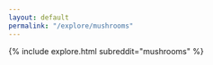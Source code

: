 ```yaml
---
layout: default
permalink: "/explore/mushrooms"
---
```


{% include explore.html subreddit="mushrooms" %}
